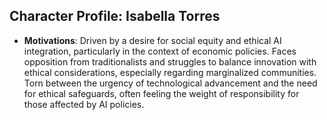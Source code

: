 ## Character Profile: Isabella Torres

- **Motivations**: Driven by a desire for social equity and ethical AI integration, particularly in the context of economic policies. Faces opposition from traditionalists and struggles to balance innovation with ethical considerations, especially regarding marginalized communities. Torn between the urgency of technological advancement and the need for ethical safeguards, often feeling the weight of responsibility for those affected by AI policies.
